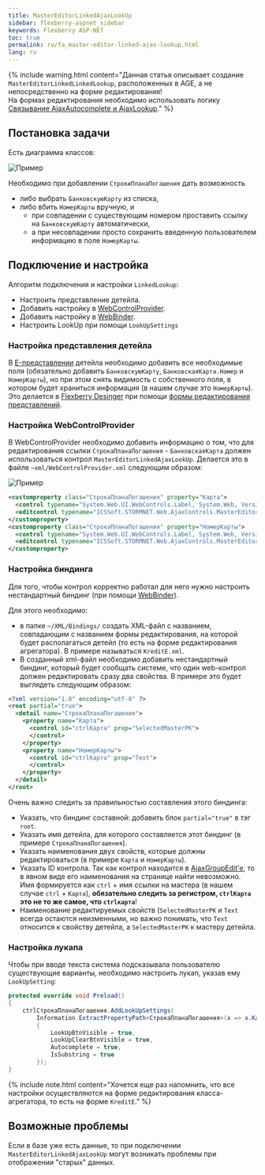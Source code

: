 ```yaml
---
title: MasterEditorLinkedAjaxLookUp
sidebar: flexberry-aspnet_sidebar
keywords: Flexberry ASP-NET
toc: true
permalink: ru/fa_master-editor-linked-ajax-lookup.html
lang: ru
---
```


{% include warning.html content="Данная статья описывает создание `MasterEditorLinkedLinkedLookup`, расположенных в AGE, а не непосредственно на форме редактирования!  
На формах редактирования необходимо использовать логику [Связывание AjaxAutocomplete и AjaxLookup](fa_link-ajax-autocomplete-ajax-lookup.html)." %}

## Постановка задачи

Есть диаграмма классов:

![Пример](/images/pages/products/flexberry-aspnet/controls/lookup/linked-lookup-diagram.png)

Необходимо при добавлении `СтрокиПланаПогашения` дать возможность

* либо выбрать `БанковскуюКарту` из списка,
* либо вбить `НомерКарты` вручную, и
  * при совпадении с существующим номером проставить ссылку на `БанковскуюКарту` автоматически,
  * а при несовпадении просто сохранить введенную пользователем информацию в поле `НомерКарты`.

## Подключение и настройка

Алгоритм подключения и настройки `LinkedLookup`:

* Настроить представление детейла.
* Добавить настройку в [WebControlProvider](fa_web-control-provider.html).
* Добавить настройку в [WebBinder](fa_web-binder.html).
* Настроить LookUp при помощи `LookUpSettings`

### Настройка представления детейла

В [E-представлении](fd_e-view.html) детейла необходимо добавить все необходимые поля (обязательно добавить `БанковскуюКарту`, `БанковскаяКарта.Номер` и `НомерКарты`), но при этом снять видимость с собственного поля, в котором будет храниться информация (в нашем случае это `НомерКарты`). Это делается в [Flexberry Desinger](fd_flexberry-designer.html) при помощи [формы редактирования представлений](fd_view-edit-form.html).

### Настройка WebControlProvider

В WebControlProvider необходимо добавить информацию о том, что для редактирования ссылки `СтрокаПланаПогашения` - `БанковскаяКарта` должен использоваться контрол  `MasterEditorLinkedAjaxLookUp`. Делается это в файле `~xml/WebControlProvider.xml` следующим образом:

![Пример](/images/pages/products/flexberry-aspnet/controls/lookup/web-control-provider.jpg)

```xml
<customproperty class="СтрокаПланаПогашения" property="Карта">
  <control typename="System.Web.UI.WebControls.Label, System.Web, Version=2.0.0.0, Culture=neutral, PublicKeyToken=b03f5f7f11d50a3a" property="Text" codefile="" />
  <editcontrol typename="ICSSoft.STORMNET.Web.AjaxControls.MasterEditorLinkedAjaxLookUp" codefile="" />
</customproperty>
<customproperty class="СтрокаПланаПогашения" property="НомерКарты">
  <control typename="System.Web.UI.WebControls.Label, System.Web, Version=2.0.0.0, Culture=neutral, PublicKeyToken=b03f5f7f11d50a3a" property="Text" codefile="" />
  <editcontrol typename="ICSSoft.STORMNET.Web.AjaxControls.MasterEditorLinkedAjaxLookUp" codefile="" />
</customproperty>
```

### Настройка биндинга

Для того, чтобы контрол корректно работал для него нужно настроить нестандартный биндинг (при помощи [WebBinder](fa_web-binder.html)).

Для этого необходимо:

* в папке `~/XML/Bindings/` создать XML-файл с названием, совпадающим с названием формы редактирования, на которой будет располагаться детейл (то есть на форме редактирования агрегатора). В примере называться `KreditE.xml`.
* В созданный xml-файл необходимо добавить нестандартный биндинг, который будет сообщать системе, что один web-контрол должен редактировать сразу два свойства. В примере это будет выглядеть следующим образом:

```xml
<?xml version="1.0" encoding="utf-8" ?>
<root partial="true">
  <detail name="СтрокаПланаПогашения">
    <property name="Карта">
      <control id="ctrlКарта" prop="SelectedMasterPK">
      </control>
    </property>
    <property name="НомерКарты">
      <control id="ctrlКарта" prop="Text">
      </control>
    </property>
  </detail>
</root>
```

Очень важно следить за правильностью составления этого биндинга:

* Указать, что биндинг составной: добавить блок `partial="true"` в тэг `root`.
* Указать имя детейла, для которого составляется этот биндинг (в примере `СтрокаПланаПогашения`).
* Указать наименования двух свойств, которые должны редактироваться (в примере `Карта` и `НомерКарты`).
* Указать ID контрола. Так как контрол находится в [AjaxGroupEdit'e](fa_ajax-group-edit.html), то в явном виде его наименования на странице найти невозможно. Имя формируется как `ctrl` + имя ссылки на мастера (в нашем случае `ctrl` + `Карта`), __обязательно следить за регистром, `ctrlКарта` это не то же самое, что `ctrlкарта`__!
* Наименование редактируемых свойств (`SelectedMasterPK` и `Text` всегда остаются неизменными, но важно понимать, что `Text` относится к свойству детейла, а `SelectedMasterPK` к мастеру детейла.

### Настройка лукапа

Чтобы при вводе текста система подсказывала пользователю существующие варианты, необходимо настроить лукап, указав ему `LookUpSetting`:

```csharp
protected override void Preload()
{
    ctrlСтрокаПланаПогашения.AddLookUpSettings(
        Information.ExtractPropertyPath<СтрокаПланаПогашения>(x => x.Карта), new LookUpSetting
        {
            LookUpBtnVisible = true,
            LookUpClearBtnVisible = true,
            Autocomplete = true,
            IsSubstring = true
        });
}
```

{% include note.html content="Хочется еще раз напомнить, что все настройки осуществляются на форме редактирования класса-агрегатора, то есть на форме `KreditE`." %}

## Возможные проблемы

Если в базе уже есть данные, то при подключении `MasterEditorLinkedAjaxLookUp` могут возникать проблемы при отображении "старых" данных.
